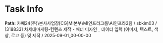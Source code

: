 # Task Info

**Path:** 카페24(주)\본사사업장\[CG]MI본부\MI인프라그룹\AI인프라2팀 / sbkim03 / [318833] 차세대마케팅-컨텐츠 제작 - 배너 디자인 _ 데이터 입력 (이미지, 텍스트, 색상, 로고 등) 및 제작 / 2025-09-01_00-00-00

